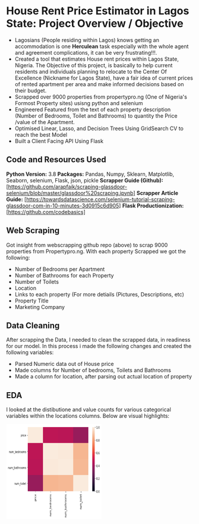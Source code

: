 # House Rent Price Estimator in Lagos State: Project Overview / Objective
- Lagosians (People residing within Lagos) knows getting an accommodation is one **Herculean** task especially with the whole agent and agreement complications, it can be very frustrating!!!. 
- Created a tool that estimates House rent prices within Lagos State, Nigeria. The Objective of this project, is basically to help current residents and individuals planning to relocate to the Center Of Excellence (Nickname for Lagos State), have a fair idea of current prices of rented apartment per area and make informed decisions based on their budget.
- Scrapped over 9000 properties from propertypro.ng (One of Nigeria's Formost Property sites) usisng python and selenium
- Engineered Featured from the text of each property description (Number of Bedrooms, Toilet and Bathrooms) to quantity the Price /value of the Apartment.
- Optimised Linear, Lasso, and Decision Trees Using GridSearch CV to reach the best Model
- Built a Client Facing API Using Flask

## Code and Resources Used 
**Python Version:** 3.8
**Packages:** Pandas, Numpy, Sklearn, Matplotlib, Seaborn, selenium, Flask, json, pickle
**Scrapper Guide (Github):** [https://github.com/arapfaik/scraping-glassdoor-selenium/blob/master/glassdoor%20scraping.ipynb]
**Scrapper Article Guide:** [https://towardsdatascience.com/selenium-tutorial-scraping-glassdoor-com-in-10-minutes-3d0915c6d905]
**Flask Productionization:** [https://github.com/codebasics]

## Web Scraping 
Got insight from webscrapping github repo (above) to scrap 9000 properties from Propertypro.ng. With each property Scrapped we got the following:
- Number of Bedrooms per Apartment
- Number of Bathrooms for each Property
- Number of Toilets
- Location 
- Links to each property (For more detiails (Pictures, Descriptions, etc)
- Property Title
- Marketing Company

## Data Cleaning
 After scrapping the Data, I needed to clean the scrapped data, in readiness for our model. In this process i made the following changes and created the following variables:
 
 - Parsed Numeric data out of House price
 - Made columns for Number of bedrooms, Toilets and Bathrooms
 - Made a column for location, after parsing out actual location of property
 
## EDA
I looked at the distibutione and value counts for various categorical variables within the locations columns. Below are visual highlights:

<img src="https://github.com/rolandrumble/Lagos_Rent_Prediction_Proj/blob/Images/Correlation_plot.png" width="256" height="256" title="correlation_plot">   
